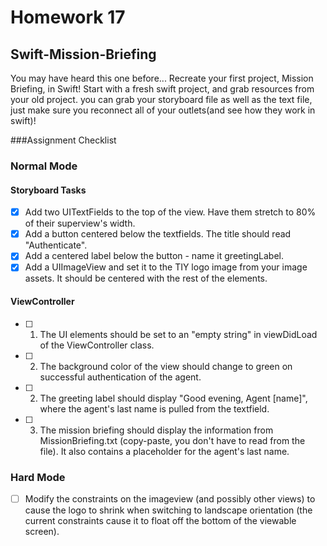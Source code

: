 # Homework 17

## Swift-Mission-Briefing

You may have heard this one before...
Recreate your first project, Mission Briefing, in Swift! Start with a fresh swift project, and grab resources from your old project. you can grab your storyboard file as well as the text file, just make sure you reconnect all of your outlets(and see how they work in swift)!

###Assignment Checklist

### Normal Mode

#### Storyboard Tasks
* [x] Add two UITextFields to the top of the view. Have them stretch to 80% of their superview's width.
* [x] Add a button centered below the textfields. The title should read "Authenticate".
* [x] Add a centered label below the button - name it greetingLabel.
* [x] Add a UIImageView and set it to the TIY logo image from your image assets. It should be centered with the rest of the elements.

#### ViewController

* [ ] 1. The UI elements should be set to an "empty string" in viewDidLoad of the ViewController class.
* [ ] 2. The background color of the view should change to green on successful authentication of the agent.![]()
* [ ] 2. The greeting label should display "Good evening, Agent [name]", where the agent's last name is pulled from the textfield.
* [ ] 3. The mission briefing should display the information from MissionBriefing.txt (copy-paste, you don't have to read from the file). It also contains a placeholder for the agent's last name.

### Hard Mode
* [ ] Modify the constraints on the imageview (and possibly other views) to cause the logo to shrink when switching to landscape orientation (the current constraints cause it to float off the bottom of the viewable screen). 